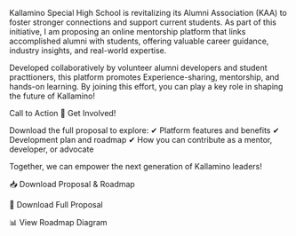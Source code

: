 
Kallamino Special High School is revitalizing its Alumni Association (KAA) to foster stronger connections and support current students. As part of this initiative, I am proposing  an online mentorship platform that links accomplished alumni with students, offering valuable career guidance, industry insights, and real-world expertise.

Developed collaboratively by volunteer alumni developers and student practtioners, this platform promotes Experience-sharing, mentorship, and hands-on learning. By joining this effort, you can play a key role in shaping the future of Kallamino!

Call to Action
📢 Get Involved!

Download the full proposal to explore:
✔ Platform features and benefits
✔ Development plan and roadmap
✔ How you can contribute as a mentor, developer, or advocate

Together, we can empower the next generation of Kallamino leaders!

📥 Download Proposal & Roadmap

📄 Download Full Proposal

📊 View Roadmap Diagram
